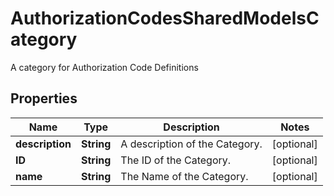 

# AuthorizationCodesSharedModelsCategory

A category for Authorization Code Definitions

## Properties

| Name | Type | Description | Notes |
|------------ | ------------- | ------------- | -------------|
|**description** | **String** | A description of the Category. |  [optional] |
|**ID** | **String** | The ID of the Category. |  [optional] |
|**name** | **String** | The Name of the Category. |  [optional] |



